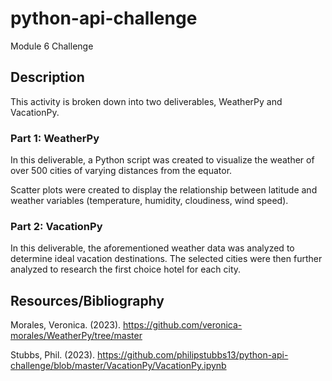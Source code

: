 # python-api-challenge
Module 6 Challenge

## Description
This activity is broken down into two deliverables, WeatherPy and VacationPy.

### Part 1: WeatherPy
In this deliverable, a Python script was created to visualize the weather of over 500 cities of varying distances from the equator. 

Scatter plots were created to display the relationship between latitude and weather variables (temperature, humidity, cloudiness, wind speed).

### Part 2: VacationPy
In this deliverable, the aforementioned weather data was analyzed to determine ideal vacation destinations. The selected cities were then further analyzed to research the first choice hotel for each city.

## Resources/Bibliography
Morales, Veronica. (2023). https://github.com/veronica-morales/WeatherPy/tree/master

Stubbs, Phil. (2023). https://github.com/philipstubbs13/python-api-challenge/blob/master/VacationPy/VacationPy.ipynb
